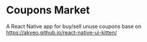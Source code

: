 # Coupons Market

A React Native app for buy/sell unuse coupons base on https://akveo.github.io/react-native-ui-kitten/
